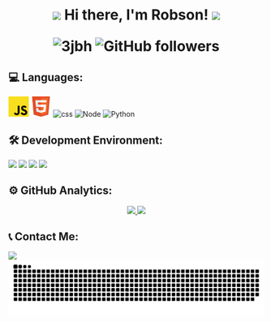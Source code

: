 <h1 align="center">
  <a target="_blank">
    <img src="https://github.com/JayantGoel001/JayantGoel001/blob/master/GIF/Earth.gif" width="24px" style="max-width:100%;">
  </a>
  Hi there, I'm Robson!
  <a target="_blank">
    <img src="https://github.com/JayantGoel001/JayantGoel001/blob/master/GIF/Earth.gif"  width="24px" style="max-width:100%;">
    <p align="center">  
  <img src="https://komarev.com/ghpvc/?username=3jbh" alt="3jbh" />
  <img alt="GitHub followers" src="https://img.shields.io/github/followers/3jbh?style=social">    
</p>
<p align="center">  
 </p>
  </a>
</h1>


<h2><strong>💻 Languages: </strong></h2>



<img src="https://raw.githubusercontent.com/StiizzyCat/StiizzyCat/main/Assets/Assets/Javascript.png" alt="JavaScript" width="40" height="40"/> <img src="https://raw.githubusercontent.com/StiizzyCat/StiizzyCat/main/Assets/Assets/HTML.png" alt="HTML" width="40" height="40"/> <image src="https://raw.githubusercontent.com/StiizzyCat/StiizzyCat/main/Assets/Assets/CSS.png" alt="css" width="40" height="40"/> <image src="https://raw.githubusercontent.com/StiizzyCat/StiizzyCat/main/Assets/Assets/Node.png"  alt="Node" width="40" height="40"/> <image src="https://raw.githubusercontent.com/StiizzyCat/StiizzyCat/main/Assets/Assets/python.png" alt="Python" width="40" height="40"/> 
 
 <h2><strong>🛠️ Development Environment: </strong></h2>
<a href="https://www.microsoft.com/ko-kr/software-download/windows11"><img src="https://img.shields.io/badge/-Windows-042571?style=flat&logo=windows"/></a>
<a href="https://code.visualstudio.com/"><img src="https://img.shields.io/badge/-Visual Studio Code-213c60?style=flat&logo=visualstudiocode"/></a>
<a href="https://nodejs.org/"><img src="https://img.shields.io/badge/-Node.js-4a7558?style=flat&logo=node.js&logoColor=white"/></a>
<a href="https://discord.js.org/"><img src="https://img.shields.io/badge/-Discord.js-5865F2?style=flat&logoColor=white&logo=discord"/></a>


 <h2><strong>⚙ GitHub Analytics: </strong></h2>

<p align="center">
<a href="https://github.com/v9h">
  <img height="180em" src="https://github-readme-stats.vercel.app/api?username=3jbh&show_icons=true&theme=midnight-purple&include_all_commits=true&count_private=true"/>
  <img height="180em" src="https://github-readme-stats.vercel.app/api/top-langs/?username=3jbh&layout=compact&langs_count=7&theme=midnight-purple"/>
</a>
</p>


<h2><strong>📞 Contact Me: </strong></h2>
<a href="https://discord.com/users/923563369989046324"><img align="left" src="https://lanyard.cnrad.dev/api/923563369989046324"></a>


  ![Snake animation](https://github.com/3JBH/3JBH/blob/output/github-contribution-grid-snake.svg)
 
</div>
